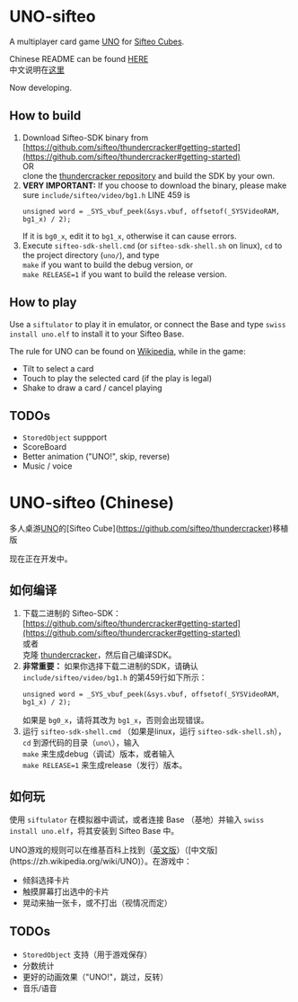 ﻿# UNO-sifteo

A multiplayer card game [UNO](https://en.wikipedia.org/wiki/Uno_(card_game)) for [Sifteo Cubes](https://github.com/sifteo/thundercracker).

Chinese README can be found [HERE](#chinese)  
中文说明在[这里](#chinese)

Now developing.

## How to build

1.  Download Sifteo-SDK binary from [https://github.com/sifteo/thundercracker#getting-started](https://github.com/sifteo/thundercracker#getting-started)  
    OR  
    clone the [thundercracker repository](https://github.com/sifteo/thundercracker) and build the SDK by your own.
2.  ****VERY IMPORTANT:**** If you choose to download the binary, please make sure `include/sifteo/video/bg1.h` LINE 459 is
    ```
    unsigned word = _SYS_vbuf_peek(&sys.vbuf, offsetof(_SYSVideoRAM, bg1_x) / 2);
    ```
    If it is `bg0_x`, edit it to `bg1_x`, otherwise it can cause errors.
3.  Execute `sifteo-sdk-shell.cmd` (or `sifteo-sdk-shell.sh` on linux), `cd` to the project directory (`uno/`), and type  
    `make` if you want to build the debug version, or  
    `make RELEASE=1` if you want to build the release version.

## How to play

Use a `siftulator` to play it in emulator, or connect the Base and type `swiss install uno.elf` to install it to your Sifteo Base.

The rule for UNO can be found on [Wikipedia](https://en.wikipedia.org/wiki/Uno_(card_game)), while in the game:

*   Tilt to select a card
*   Touch to play the selected card (if the play is legal)
*   Shake to draw a card / cancel playing

## TODOs

*   `StoredObject` suppport
*   ScoreBoard
*   Better animation ("UNO!", skip, reverse)
*   Music / voice

<a name=chinese></a>
# UNO-sifteo (Chinese)

多人桌游[UNO](https://en.wikipedia.org/wiki/Uno_(card_game))的[Sifteo Cube](https://github.com/sifteo/thundercracker)移植版

现在正在开发中。

## 如何编译

1.  下载二进制的 Sifteo-SDK： [https://github.com/sifteo/thundercracker#getting-started](https://github.com/sifteo/thundercracker#getting-started)  
    或者  
    克隆 [thundercracker](https://github.com/sifteo/thundercracker)，然后自己编译SDK。
2.  **非常重要：** 如果你选择下载二进制的SDK，请确认 `include/sifteo/video/bg1.h` 的第459行如下所示：
    ```
    unsigned word = _SYS_vbuf_peek(&sys.vbuf, offsetof(_SYSVideoRAM, bg1_x) / 2);
    ```
    如果是 `bg0_x`，请将其改为 `bg1_x`，否则会出现错误。
3.  运行 `sifteo-sdk-shell.cmd` （如果是linux，运行 `sifteo-sdk-shell.sh`），`cd` 到源代码的目录（`uno\`），输入  
    `make` 来生成debug（调试）版本，或者输入  
    `make RELEASE=1` 来生成release（发行）版本。

## 如何玩

使用 `siftulator` 在模拟器中调试，或者连接 Base （基地）并输入 `swiss install uno.elf`，将其安装到 Sifteo Base 中。

UNO游戏的规则可以在维基百科上找到（[英文版](https://en.wikipedia.org/wiki/Uno_(card_game))）（[中文版](https://zh.wikipedia.org/wiki/UNO)）。在游戏中：

*   倾斜选择卡片
*   触摸屏幕打出选中的卡片
*   晃动来抽一张卡，或不打出（视情况而定）

## TODOs

*   `StoredObject` 支持（用于游戏保存）
*   分数统计
*   更好的动画效果（"UNO!"，跳过，反转）
*   音乐/语音
